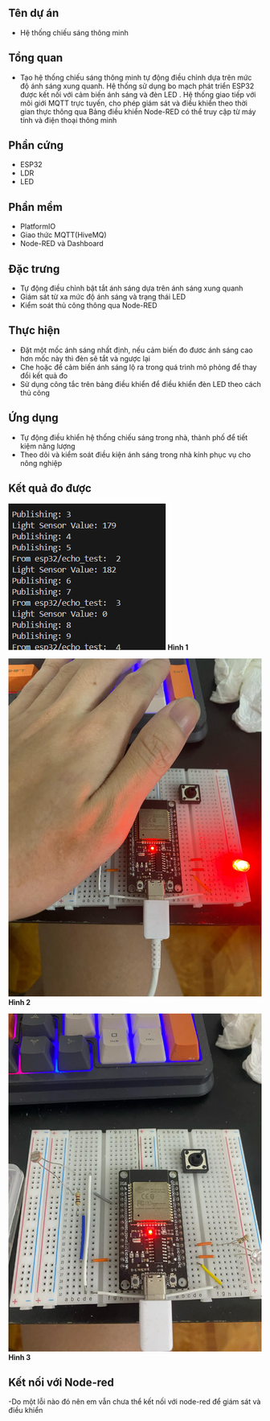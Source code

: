 ## Tên dự án
- Hệ thống chiếu sáng thông minh
## Tổng quan
- Tạo hệ thống chiếu sáng thông minh tự động điều chỉnh dựa trên mức độ ánh sáng xung quanh. Hệ thống sử dụng bo mạch phát triển ESP32 được kết nối với cảm biến ánh sáng và đèn LED . Hệ thống giao tiếp với môi giới MQTT trực tuyến, cho phép giám sát và điều khiển theo thời gian thực thông qua Bảng điều khiển Node-RED có thể truy cập từ máy tính và điện thoại thông minh
## Phần cứng
- ESP32
- LDR
- LED
## Phần mềm
- PlatformIO
- Giao thức MQTT(HiveMQ)
- Node-RED và Dashboard
## Đặc trưng
- Tự động điều chỉnh bật tắt ánh sáng dựa trên ánh sáng xung quanh
- Giám sát từ xa mức độ ánh sáng và trạng thái LED
- Kiểm soát thủ công thông qua Node-RED
## Thực hiện
- Đặt một mốc ánh sáng nhất định, nếu cảm biến đo đươc ánh sáng cao hơn mốc này thì đèn sẽ tắt và ngược lại
- Che hoặc để cảm biến ánh sáng lộ ra trong quá trình mô phỏng để thay đổi kết quả đo
- Sử dụng công tắc trên bảng điều khiển để điều khiển đèn LED theo cách thủ công
## Ứng dụng
- Tự động điều khiển hệ thống chiếu sáng trong nhà, thành phố để tiết kiệm năng lượng
- Theo dõi và kiểm soát điều kiện ánh sáng trong nhà kính phục vụ cho nông nghiệp
## Kết quả đo được

![Hình 1](images/hinh1.jpg "Hình 1")
**Hình 1** 

![Hình 2](images/hinh2.jpg "Hình 2")
**Hình 2**   

![Hình 3](images/hinh3.jpg "Hình 3")
**Hình 3** 

## Kết nối với Node-red
-Do một lỗi nào đó nên em vẫn chưa thể kết nối với node-red để giám sát và điều khiển
